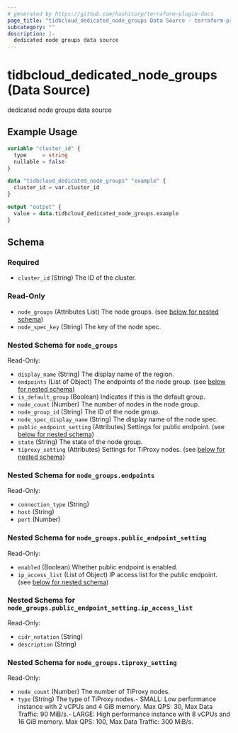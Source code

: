 ```yaml
---
# generated by https://github.com/hashicorp/terraform-plugin-docs
page_title: "tidbcloud_dedicated_node_groups Data Source - terraform-provider-tidbcloud"
subcategory: ""
description: |-
  dedicated node groups data source
---
```


# tidbcloud_dedicated_node_groups (Data Source)

dedicated node groups data source

## Example Usage

```terraform
variable "cluster_id" {
  type     = string
  nullable = false
}

data "tidbcloud_dedicated_node_groups" "example" {
  cluster_id = var.cluster_id
}

output "output" {
  value = data.tidbcloud_dedicated_node_groups.example
}
```

<!-- schema generated by tfplugindocs -->
## Schema

### Required

- `cluster_id` (String) The ID of the cluster.

### Read-Only

- `node_groups` (Attributes List) The node groups. (see [below for nested schema](#nestedatt--node_groups))
- `node_spec_key` (String) The key of the node spec.

<a id="nestedatt--node_groups"></a>
### Nested Schema for `node_groups`

Read-Only:

- `display_name` (String) The display name of the region.
- `endpoints` (List of Object) The endpoints of the node group. (see [below for nested schema](#nestedatt--node_groups--endpoints))
- `is_default_group` (Boolean) Indicates if this is the default group.
- `node_count` (Number) The number of nodes in the node group.
- `node_group_id` (String) The ID of the node group.
- `node_spec_display_name` (String) The display name of the node spec.
- `public_endpoint_setting` (Attributes) Settings for public endpoint. (see [below for nested schema](#nestedatt--node_groups--public_endpoint_setting))
- `state` (String) The state of the node group.
- `tiproxy_setting` (Attributes) Settings for TiProxy nodes. (see [below for nested schema](#nestedatt--node_groups--tiproxy_setting))

<a id="nestedatt--node_groups--endpoints"></a>
### Nested Schema for `node_groups.endpoints`

Read-Only:

- `connection_type` (String)
- `host` (String)
- `port` (Number)


<a id="nestedatt--node_groups--public_endpoint_setting"></a>
### Nested Schema for `node_groups.public_endpoint_setting`

Read-Only:

- `enabled` (Boolean) Whether public endpoint is enabled.
- `ip_access_list` (List of Object) IP access list for the public endpoint. (see [below for nested schema](#nestedatt--node_groups--public_endpoint_setting--ip_access_list))

<a id="nestedatt--node_groups--public_endpoint_setting--ip_access_list"></a>
### Nested Schema for `node_groups.public_endpoint_setting.ip_access_list`

Read-Only:

- `cidr_notation` (String)
- `description` (String)



<a id="nestedatt--node_groups--tiproxy_setting"></a>
### Nested Schema for `node_groups.tiproxy_setting`

Read-Only:

- `node_count` (Number) The number of TiProxy nodes.
- `type` (String) The type of TiProxy nodes.- SMALL: Low performance instance with 2 vCPUs and 4 GiB memory. Max QPS: 30, Max Data Traffic: 90 MiB/s.- LARGE: High performance instance with 8 vCPUs and 16 GiB memory. Max QPS: 100, Max Data Traffic: 300 MiB/s.
